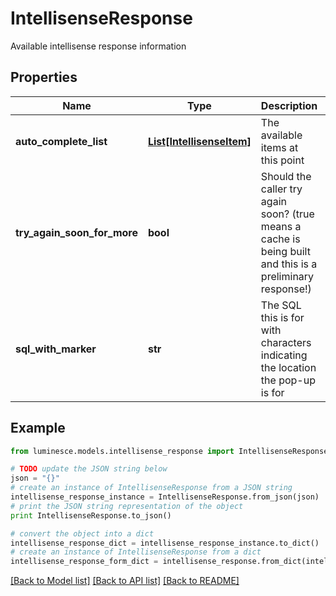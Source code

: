 # IntellisenseResponse

Available intellisense response information

## Properties
Name | Type | Description | Notes
------------ | ------------- | ------------- | -------------
**auto_complete_list** | [**List[IntellisenseItem]**](IntellisenseItem.md) | The available items at this point | 
**try_again_soon_for_more** | **bool** | Should the caller try again soon? (true means a cache is being built and this is a preliminary response!) | 
**sql_with_marker** | **str** | The SQL this is for with characters indicating the location the pop-up is for | 

## Example

```python
from luminesce.models.intellisense_response import IntellisenseResponse

# TODO update the JSON string below
json = "{}"
# create an instance of IntellisenseResponse from a JSON string
intellisense_response_instance = IntellisenseResponse.from_json(json)
# print the JSON string representation of the object
print IntellisenseResponse.to_json()

# convert the object into a dict
intellisense_response_dict = intellisense_response_instance.to_dict()
# create an instance of IntellisenseResponse from a dict
intellisense_response_form_dict = intellisense_response.from_dict(intellisense_response_dict)
```
[[Back to Model list]](../README.md#documentation-for-models) [[Back to API list]](../README.md#documentation-for-api-endpoints) [[Back to README]](../README.md)


